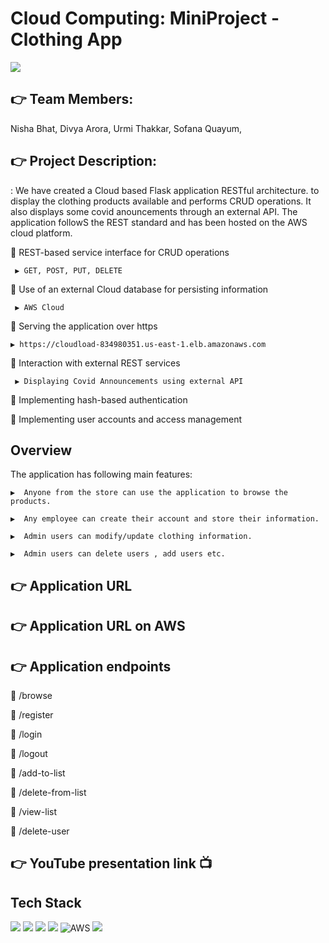 # Cloud Computing: MiniProject - Clothing App

![](https://img.shields.io/github/languages/count/antra0497/Modalysis?color=orange&style=plastic)


## 👉  Team Members: 
 Nisha Bhat,
 Divya Arora,
 Urmi Thakkar,
 Sofana Quayum,


## 👉   Project Description:
:
We have created a Cloud based Flask application RESTful architecture. to display the clothing products available and performs CRUD operations. It also displays some covid anouncements through an external API. The application followS the REST standard and has been hosted on the AWS cloud platform.

🔵 REST-based service interface for CRUD operations 

     ▶️ GET, POST, PUT, DELETE
 
🔵 Use of an external Cloud database for persisting information

     ▶️ AWS Cloud 
     
🔵 Serving the application over https

    ▶️ https://cloudload-834980351.us-east-1.elb.amazonaws.com 

🔵 Interaction with external REST services

     ▶️ Displaying Covid Announcements using external API
     

🔵 Implementing hash-based authentication

🔵 Implementing user accounts and access management

## Overview

The application has following main features:

    ▶️  Anyone from the store can use the application to browse the products.

    ▶️  Any employee can create their account and store their information.

    ▶️  Admin users can modify/update clothing information. 

    ▶️  Admin users can delete users , add users etc.
 

## 👉 Application URL



## 👉 Application URL on AWS



## 👉 Application endpoints


🔵  /browse

🔵  /register

🔵  /login

🔵  /logout

🔵  /add-to-list

🔵  /delete-from-list

🔵  /view-list

🔵  /delete-user



## 👉 YouTube presentation link 📺



## Tech Stack

![](https://img.shields.io/badge/Python-14354C?style=for-the-badge&logo=python&logoColor=white)
![](https://img.shields.io/badge/Flask-000000?style=for-the-badge&logo=flask&logoColor=white)
![](https://img.shields.io/badge/HTML5-E34F26?style=for-the-badge&logo=html5&logoColor=white)
![](https://img.shields.io/badge/GitHub-100000?style=for-the-badge&logo=github&logoColor=white)
![AWS](https://img.shields.io/badge/AWS-%23FF9900.svg?style=for-the-badge&logo=amazon-aws&logoColor=white)
![](https://img.shields.io/badge/Visual_Studio_Code-0078D4?style=for-the-badge&logo=visual%20studio%20code&logoColor=white)







